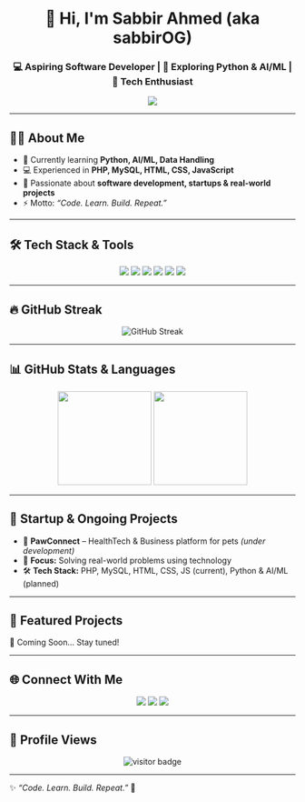 <!-- ========================= -->
<!-- Typing Header -->
<!-- ========================= -->
<h1 align="center">👋 Hi, I'm Sabbir Ahmed (aka <b>sabbirOG</b>)</h1>
<h3 align="center">
💻 Aspiring Software Developer | 🌱 Exploring Python & AI/ML | 🚀 Tech Enthusiast
</h3>

<p align="center">
  <img src="https://readme-typing-svg.herokuapp.com?color=%2360A5FA&lines=Full+Stack+Developer;Aspiring+AI%2FML+Engineer;Always+Learning+and+Building;Building+Real-World+Projects+🚀&center=true&width=500&height=45" />
</p>

---

## 🧑‍💻 About Me
- 🌱 Currently learning **Python, AI/ML, Data Handling**
- 💻 Experienced in **PHP, MySQL, HTML, CSS, JavaScript**
- 🚀 Passionate about **software development, startups & real-world projects**
- ⚡ Motto: *“Code. Learn. Build. Repeat.”*

---

## 🛠️ Tech Stack & Tools
<p align="center">
  <img src="https://img.shields.io/badge/PHP-777BB4?style=for-the-badge&logo=php&logoColor=white"/>
  <img src="https://img.shields.io/badge/MySQL-005C84?style=for-the-badge&logo=mysql&logoColor=white"/>
  <img src="https://img.shields.io/badge/HTML5-E34F26?style=for-the-badge&logo=html5&logoColor=white"/>
  <img src="https://img.shields.io/badge/CSS3-1572B6?style=for-the-badge&logo=css3&logoColor=white"/>
  <img src="https://img.shields.io/badge/JavaScript-F7DF1E?style=for-the-badge&logo=javascript&logoColor=black"/>
  <img src="https://img.shields.io/badge/Python-3776AB?style=for-the-badge&logo=python&logoColor=white"/>
</p>

---

## 🔥 GitHub Streak
<p align="center">
  <img src="https://github-readme-streak-stats.herokuapp.com?user=sabbirOG&theme=tokyonight&hide_border=true&border_radius=10" alt="GitHub Streak"/>
</p>

---

## 📊 GitHub Stats & Languages
<p align="center">
  <img src="https://github-readme-stats.vercel.app/api?username=sabbirOG&show_icons=true&theme=tokyonight&hide_border=true&border_radius=10" height="165"/>
  <img src="https://github-readme-stats.vercel.app/api/top-langs/?username=sabbirOG&layout=compact&hide_border=true&theme=tokyonight&border_radius=10" height="165"/>
</p>

---

## 🚀 Startup & Ongoing Projects
- 🐾 **PawConnect** – HealthTech & Business platform for pets *(under development)*  
- 🎯 **Focus:** Solving real-world problems using technology  
- 🛠️ **Tech Stack:** PHP, MySQL, HTML, CSS, JS (current), Python & AI/ML (planned)  

---

## 🌟 Featured Projects
🚧 Coming Soon... Stay tuned!  

---

## 🌐 Connect With Me
<p align="center">
  <a href="https://github.com/sabbirOG"><img src="https://img.shields.io/badge/GitHub-100000?style=for-the-badge&logo=github&logoColor=white"/></a>
  <a href="https://www.linkedin.com/in/sabbirgg/"><img src="https://img.shields.io/badge/LinkedIn-0A66C2?style=for-the-badge&logo=linkedin&logoColor=white"/></a>
  <a href="#"><img src="https://img.shields.io/badge/Portfolio-FF5722?style=for-the-badge&logo=vercel&logoColor=white"/> </a>
</p>

---
## 👀 Profile Views

<p align="center">
  <img src="https://visitor-badge.laobi.icu/badge?page_id=sabbirOG.sabbirOG" alt="visitor badge"/>
</p>



---

✨ _“Code. Learn. Build. Repeat.”_ 🚀
